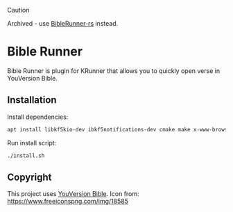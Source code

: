 > [!CAUTION]
> Archived - use [BibleRunner-rs](https://github.com/jaanonim/BibleRunner-rs) instead.

# Bible Runner

Bible Runner is plugin for KRunner that allows you to quickly open verse in YouVersion Bible.

## Installation

Install dependencies:

```bash
apt install libkf5kio-dev ibkf5notifications-dev cmake make x-www-browser
```

Run install script:

```bash
./install.sh
```

## Copyright

This project uses [YouVersion Bible](https://www.bible.com/).
Icon from: https://www.freeiconspng.com/img/18585
